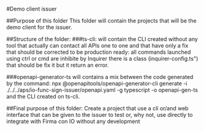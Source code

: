 #Demo client issuer

##Purpose of this folder
This folder will contain the projects that will be the demo client for the issuer.

##Structure of the folder:
###ts-cli:
will contain the CLI created without any tool that actually can contact all APIs one to one and that have only a fix that should be corrected to be production ready: all commands launched using ctrl or cmd are inhibite by Inquirer there is a class (inquirer-config.ts") that should be fix it but it return an error.

###openapi-generator-ts
will contains a mix between the code generated by the command:
npx @openapitools/openapi-generator-cli generate -i ./../../aps/io-func-sign-issuer/openapi.yaml -g typescript -o openapi-gen-ts
and the CLI created on ts-cli.

##Final purpose of this folder:
Create a project that use a cli or/and web interface that can be given to the issuer to test or, why not, use directly to integrate with Firma con IO without any development